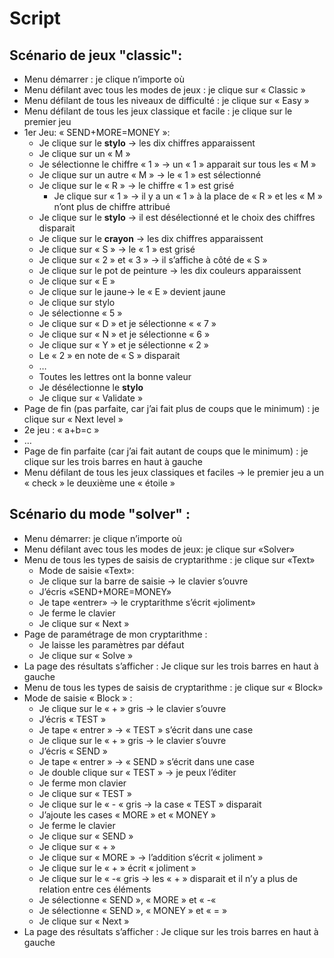 
# Script

## Scénario de jeux "classic":

- Menu démarrer : je clique n’importe où
- Menu défilant avec tous les modes de jeux : je clique sur « Classic »
- Menu défilant de tous les niveaux de difficulté : je clique sur « Easy »
- Menu défilant de tous les jeux classique et facile : je clique sur le premier jeu
- 1er Jeu: « SEND+MORE=MONEY »: 
  - Je clique sur le **stylo** -> les dix chiffres apparaissent
  - Je clique sur un « M »
  - Je sélectionne le chiffre « 1 » -> un « 1 » apparait sur tous les « M »
  - Je clique sur un autre « M » -> le « 1 » est sélectionné
  - Je clique sur le « R » -> le chiffre « 1 » est grisé  
    - Je clique sur « 1 » -> il y a un « 1 » à la place de « R » et les « M » n’ont plus de chiffre attribué
  - Je clique sur le **stylo** -> il est désélectionné et le choix des chiffres disparait
  - Je clique sur le **crayon** -> les dix chiffres apparaissent
  - Je clique sur « S » -> le « 1 » est grisé
  - Je clique sur « 2 » et « 3 » -> il s’affiche à côté de « S »
  - Je clique sur le pot de peinture -> les dix couleurs apparaissent
  - Je clique sur « E »
  - Je clique sur le jaune-> le « E » devient jaune
  - Je clique sur stylo
  - Je sélectionne « 5 »
  - Je clique sur « D » et je sélectionne « « 7 »
  - Je clique sur « N » et je sélectionne « 6 »
  - Je clique sur « Y » et je sélectionne « 2 »
  - Le « 2 » en note de « S » disparait
  - …
  - Toutes les lettres ont la bonne valeur
  - Je désélectionne le **stylo**
  - Je clique sur « Validate » 
- Page de fin (pas parfaite, car j’ai fait plus de coups que le minimum) : je clique sur « Next level »
- 2e jeu : « a+b=c »
- …
- Page de fin parfaite (car j’ai fait autant de coups que le minimum) : je clique sur les trois barres en haut à gauche
- Menu défilant de tous les jeux classiques et faciles -> le premier jeu a un « check » le deuxième une « étoile »


## Scénario du mode "solver" :
- Menu démarrer: je clique n’importe où
- Menu défilant avec tous les modes de jeux: je clique sur «Solver»
- Menu de tous les types de saisis de cryptarithme : je clique sur «Text»
  - Mode de saisie «Text»:
  - Je clique sur la barre de saisie -> le clavier s’ouvre
  - J’écris «SEND+MORE=MONEY»
  - Je tape «entrer» -> le cryptarithme s’écrit «joliment»
  - Je ferme le clavier
  - Je clique sur « Next »
- Page de paramétrage de mon cryptarithme :
  - Je laisse les paramètres par défaut
  - Je clique sur « Solve »
- La page des résultats s’afficher : Je clique sur les trois barres en haut à gauche
- Menu de tous les types de saisis de cryptarithme : je clique sur « Block»
- Mode de saisie « Block » :
  - Je clique sur le « + » gris -> le clavier s’ouvre
  - J’écris « TEST »
  - Je tape « entrer » -> « TEST » s’écrit dans une case
  - Je clique sur le « + » gris -> le clavier s’ouvre
  - J’écris « SEND »
  - Je tape « entrer » -> « SEND » s’écrit dans une case
  - Je double clique sur « TEST » -> je peux l’éditer
  - Je ferme mon clavier
  - Je clique sur « TEST »
  - Je clique sur le « - « gris -> la case « TEST » disparait
  - J’ajoute les cases « MORE » et « MONEY »
  - Je ferme le clavier
  - Je clique sur « SEND »
  - Je clique sur « + »
  - Je clique sur « MORE » -> l’addition s’écrit « joliment »
  - Je clique sur le « + » écrit « joliment »
  - Je clique sur le « -«  gris -> les « + » disparait et il n’y a plus de relation entre ces éléments
  - Je sélectionne « SEND », « MORE » et « -«
  - Je sélectionne « SEND », « MONEY » et « = »
  - Je clique sur « Next »
- La page des résultats s’afficher : Je clique sur les trois barres en haut à gauche 

